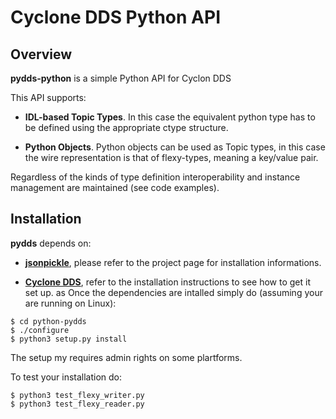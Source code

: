 # Cyclone DDS Python API

## Overview
**pydds-python** is a simple Python API for Cyclon DDS

This API supports:

- **IDL-based Topic Types**. In this case the equivalent python type 
  has to be defined using the appropriate ctype structure.
  
- **Python Objects**. Python objects can be used as Topic types, in this
  case the wire representation is that of flexy-types, meaning a 
  key/value pair.
  
Regardless of the kinds of type definition interoperability and instance management are maintained (see code examples).

## Installation
**pydds** depends on:

- [**jsonpickle**](https://github.com/jsonpickle/jsonpickle), please refer to the project page for installation informations.

- [**Cyclone DDS**](https://github.com/eclipse-cyclonedds), refer to the installation instructions to see how to get it set up.
as
Once the dependencies are intalled simply do (assuming your are running on Linux):

```
$ cd python-pydds
$ ./configure
$ python3 setup.py install 
```


The setup my requires admin rights on some plartforms.

To test your installation do:


	$ python3 test_flexy_writer.py 
	$ python3 test_flexy_reader.py 





 
